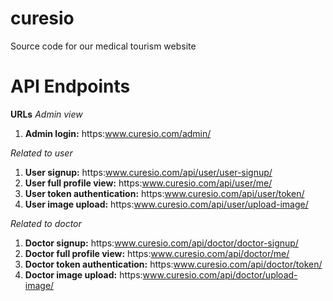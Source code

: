 # curesio
Source code for our medical tourism website

# API Endpoints
**URLs**
*Admin view*
1. **Admin login:** https:www.curesio.com/admin/

*Related to user*
1. **User signup:** https:www.curesio.com/api/user/user-signup/
2. **User full profile view:** https:www.curesio.com/api/user/me/
3. **User token authentication:** https:www.curesio.com/api/user/token/
4. **User image upload:** https:www.curesio.com/api/user/upload-image/


*Related to doctor*
1. **Doctor signup:** https:www.curesio.com/api/doctor/doctor-signup/
2. **Doctor full profile view:** https:www.curesio.com/api/doctor/me/
3. **Doctor token authentication:** https:www.curesio.com/api/doctor/token/
4. **Doctor image upload:** https:www.curesio.com/api/doctor/upload-image/

